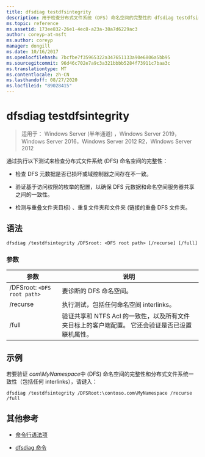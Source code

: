 ```yaml
---
title: dfsdiag testdfsintegrity
description: 用于检查分布式文件系统 (DFS) 命名空间的完整性的 dfsdiag testdfsintegrity 命令的参考文章。
ms.topic: reference
ms.assetid: 173ee832-26e1-4ec8-a23a-38a7d6229ac3
author: coreyp-at-msft
ms.author: coreyp
manager: dongill
ms.date: 10/16/2017
ms.openlocfilehash: 7bcfbe7f35965322a347651133a90e6806a5bb95
ms.sourcegitcommit: 96d46c702e7a9c3a321bbbb5284f73911c7baa3c
ms.translationtype: MT
ms.contentlocale: zh-CN
ms.lasthandoff: 08/27/2020
ms.locfileid: "89028415"
---
```

# <a name="dfsdiag-testdfsintegrity"></a>dfsdiag testdfsintegrity

> 适用于： Windows Server (半年通道) ，Windows Server 2019，Windows Server 2016，Windows Server 2012 R2，Windows Server 2012

通过执行以下测试来检查分布式文件系统 (DFS) 命名空间的完整性：

- 检查 DFS 元数据是否已损坏或域控制器之间存在不一致。

- 验证基于访问权限的枚举的配置，以确保 DFS 元数据和命名空间服务器共享之间的一致性。

- 检测与重叠文件夹目标) 、重复文件夹和文件夹 (链接的重叠 DFS 文件夹。

## <a name="syntax"></a>语法

```
dfsdiag /testdfsintegrity /DFSroot: <DFS root path> [/recurse] [/full]
```

### <a name="parameters"></a>参数

| 参数 | 说明 |
| --------- | ----------- |
| /DFSroot: `<DFS root path>` | 要诊断的 DFS 命名空间。 |
| /recurse | 执行测试，包括任何命名空间 interlinks。 |
| /full | 验证共享和 NTFS Acl 的一致性，以及所有文件夹目标上的客户端配置。 它还会验证是否已设置联机属性。 |

## <a name="examples"></a>示例

若要验证 *com\MyNamespace*中 (DFS) 命名空间的完整性和分布式文件系统一致性（包括任何 interlinks），请键入：

```
dfsdiag /testdfsintegrity /DFSRoot:\contoso.com\MyNamespace /recurse /full
```

## <a name="additional-references"></a>其他参考

- [命令行语法项](command-line-syntax-key.md)

- [dfsdiag 命令](dfsdiag.md)
